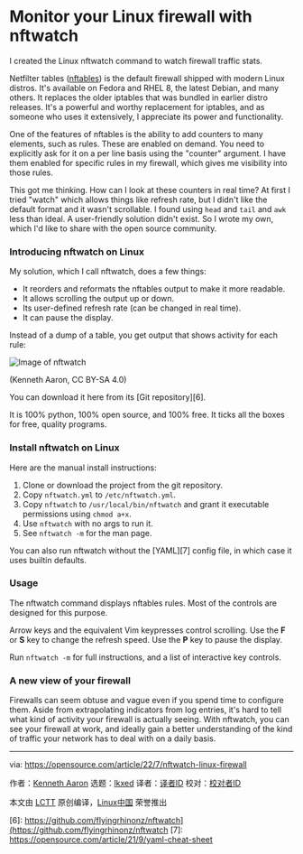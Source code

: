 [#]: subject: "Monitor your Linux firewall with nftwatch"
[#]: via: "https://opensource.com/article/22/7/nftwatch-linux-firewall"
[#]: author: "Kenneth Aaron https://opensource.com/users/flyingrhino"
[#]: collector: "lkxed"
[#]: translator: " "
[#]: reviewer: " "
[#]: publisher: " "
[#]: url: " "

Monitor your Linux firewall with nftwatch
======
I created the Linux nftwatch command to watch firewall traffic stats.

Netfilter tables ([nftables][4]) is the default firewall shipped with modern Linux distros. It's available on Fedora and RHEL 8, the latest Debian, and many others. It replaces the older iptables that was bundled in earlier distro releases. It's a powerful and worthy replacement for iptables, and as someone who uses it extensively, I appreciate its power and functionality.

One of the features of nftables is the ability to add counters to many elements, such as rules. These are enabled on demand. You need to explicitly ask for it on a per line basis using the "counter" argument. I have them enabled for specific rules in my firewall, which gives me visibility into those rules.

This got me thinking. How can I look at these counters in real time? At first I tried "watch" which allows things like refresh rate, but I didn't like the default format and it wasn't scrollable. I found using `head` and `tail` and `awk` less than ideal. A user-friendly solution didn't exist. So I wrote my own, which I'd like to share with the open source community.

### Introducing nftwatch on Linux

My solution, which I call nftwatch, does a few things:

* It reorders and reformats the nftables output to make it more readable.
* It allows scrolling the output up or down.
* Its user-defined refresh rate (can be changed in real time).
* It can pause the display.

Instead of a dump of a table, you get output that shows activity for each rule:

![Image of nftwatch][5]

(Kenneth Aaron, CC BY-SA 4.0)

You can download it here from its [Git repository][6].

It is 100% python, 100% open source, and 100% free. It ticks all the boxes for free, quality programs.

### Install nftwatch on Linux

Here are the manual install instructions:

1. Clone or download the project from the git repository.
2. Copy `nftwatch.yml` to `/etc/nftwatch.yml`.
3. Copy `nftwatch` to `/usr/local/bin/nftwatch` and grant it executable permissions using `chmod a+x`.
4. Use `nftwatch` with no args to run it.
5. See `nftwatch -m` for the man page.

You can also run nftwatch without the [YAML][7] config file, in which case it uses builtin defaults.

### Usage

The nftwatch command displays nftables rules. Most of the controls are designed for this purpose.

Arrow keys and the equivalent Vim keypresses control scrolling. Use the **F** or **S** key to change the refresh speed. Use the **P** key to pause the display.

Run `nftwatch -m` for full instructions, and a list of interactive key controls.

### A new view of your firewall

Firewalls can seem obtuse and vague even if you spend time to configure them. Aside from extrapolating indicators from log entries, it's hard to tell what kind of activity your firewall is actually seeing. With nftwatch, you can see your firewall at work, and ideally gain a better understanding of the kind of traffic your network has to deal with on a daily basis.

--------------------------------------------------------------------------------

via: https://opensource.com/article/22/7/nftwatch-linux-firewall

作者：[Kenneth Aaron][a]
选题：[lkxed][b]
译者：[译者ID](https://github.com/译者ID)
校对：[校对者ID](https://github.com/校对者ID)

本文由 [LCTT](https://github.com/LCTT/TranslateProject) 原创编译，[Linux中国](https://linux.cn/) 荣誉推出

[a]: https://opensource.com/users/flyingrhino
[b]: https://github.com/lkxed
[1]: https://opensource.com/sites/default/files/lead-images/coffee_tea_laptop_computer_work_desk.png
[2]: https://unsplash.com/@jonasleupe?utm_source=unsplash&utm_medium=referral&utm_content=creditCopyText
[3]: https://unsplash.com/s/photos/tea-cup-computer?utm_source=unsplash&utm_medium=referral&utm_content=creditCopyText
[4]: https://developers.redhat.com/blog/2016/10/28/what-comes-after-iptables-its-successor-of-course-nftables?extIdCarryOver=true&sc_cid=701f2000001OH79AAG#getting_started
[5]: https://opensource.com/sites/default/files/2022-07/nftwatch-sample.png
[6]: https://github.com/flyingrhinonz/nftwatch](https://github.com/flyingrhinonz/nftwatch
[7]: https://opensource.com/article/21/9/yaml-cheat-sheet
